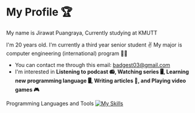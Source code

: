 # My Profile :trophy:

My name is Jirawat  Puangraya, Currently studying at KMUTT

I'm 20 years old. I'm currently a third year senior student :v:
My major is computer engineering (international) program :technologist:

- You can contact me through this email: badgest03@gmail.com
- I'm interested in **Listening to podcast :radio:, Watching series :desktop_computer:, Learning new programming language :desktop_computer:, Writing articles :memo:, and Playing video games :video_game:**

Programming Languages and Tools
[![My Skills](https://skillicons.dev/icons?i=js,html,css,c,cpp,py,discord,figma,git,github,matlab,mysql,mongodb,php,ps,pr,react,unity,vscode)](https://skillicons.dev)


